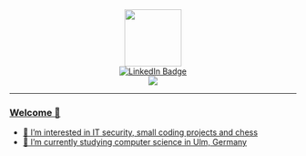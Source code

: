 <div id="header" align="center">
  <img src="https://media.giphy.com/media/SUcApSWjPwQMARvcM8/giphy.gif" width="100" height="100"/>
</div>

<div id="badges" align="center">
  <a href="https://www.linkedin.com/in/moritz-wieland-11b039279">
    <img src="https://img.shields.io/badge/LinkedIn-blue?style=for-the-badge&logo=linkedin&logoColor=white" alt="LinkedIn Badge"/>
</div>

<div id="counter" align="center">
  <img src="https://komarev.com/ghpvc/?username=mowi12&style=flat-square&color=green"/>
</div>

---

### Welcome 👋

- :telescope: I’m interested in IT security, small coding projects and chess
- :seedling: I’m currently studying computer science in Ulm, Germany
